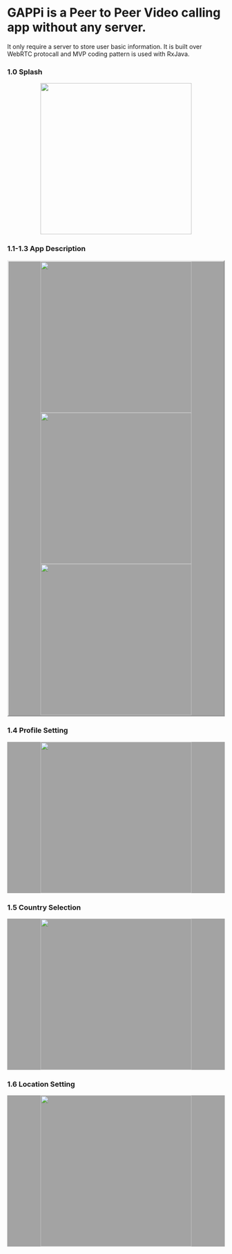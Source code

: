 # GAPPi is a Peer to Peer Video calling app without any server.

It only require a server to store user basic information. It is built over WebRTC protocall and MVP coding pattern is used with RxJava.

<h3>1.0 Splash</h3>
  <p align="center">
      <img src="https://github.com/nandan-kumar-singh/GAPPi/blob/alpha/mockup/1.0%20Splash.png" width="350"/>
  </p>
  <h3>1.1-1.3 App Description</h3>
  <p align="center" style="background-color:#a3a3a3; border-style: outset;">
      <img src="https://github.com/nandan-kumar-singh/GAPPi/blob/alpha/mockup/1.1%20Onbording.png" width="350"/>
      <img src="https://github.com/nandan-kumar-singh/GAPPi/blob/alpha/mockup/1.2%20Onbording.png" width="350"/>
      <img src="https://github.com/nandan-kumar-singh/GAPPi/blob/alpha/mockup/1.3%20Onbording.png" width="350"/>
  </p>
  <h3>1.4 Profile Setting</h3>
  <p align="center" style="background-color:#a3a3a3;">
      <img src="https://github.com/nandan-kumar-singh/GAPPi/blob/alpha/mockup/1.4%20Select%20Country.png" width="350"/>
  </p>
  <h3>1.5 Country Selection</h3>
  <p align="center" style="background-color:#a3a3a3;">
  <img src="https://github.com/nandan-kumar-singh/GAPPi/blob/alpha/mockup/1.5%20Select%20Counry" width="350"/>
  </p>
  <h3>1.6 Location Setting</h3>
  <p align="center" style="background-color:#a3a3a3;">
   <img src="https://github.com/nandan-kumar-singh/GAPPi/blob/alpha/mockup/1.6%20Location%20List.png" width="350"/>
</p>
